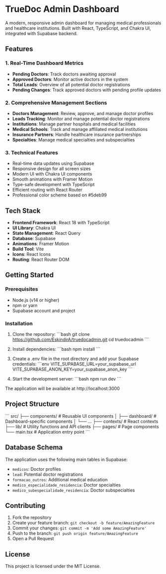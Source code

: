 # TrueDoc Admin Dashboard

A modern, responsive admin dashboard for managing medical professionals and healthcare institutions. Built with React, TypeScript, and Chakra UI, integrated with Supabase backend.

## Features

### 1. Real-Time Dashboard Metrics
- **Pending Doctors**: Track doctors awaiting approval
- **Approved Doctors**: Monitor active doctors in the system
- **Total Leads**: Overview of all potential doctor registrations
- **Pending Changes**: Track approved doctors with pending profile updates

### 2. Comprehensive Management Sections
- **Doctors Management**: Review, approve, and manage doctor profiles
- **Leads Tracking**: Monitor and manage potential doctor registrations
- **Institutions**: Manage partner hospitals and medical facilities
- **Medical Schools**: Track and manage affiliated medical institutions
- **Insurance Partners**: Handle healthcare insurance partnerships
- **Specialties**: Manage medical specialties and subspecialties

### 3. Technical Features
- Real-time data updates using Supabase
- Responsive design for all screen sizes
- Modern UI with Chakra UI components
- Smooth animations with Framer Motion
- Type-safe development with TypeScript
- Efficient routing with React Router
- Professional color scheme based on #5deb99

## Tech Stack

- **Frontend Framework**: React 18 with TypeScript
- **UI Library**: Chakra UI
- **State Management**: React Query
- **Database**: Supabase
- **Animations**: Framer Motion
- **Build Tool**: Vite
- **Icons**: React Icons
- **Routing**: React Router DOM

## Getting Started

### Prerequisites
- Node.js (v14 or higher)
- npm or yarn
- Supabase account and project

### Installation

1. Clone the repository:
\`\`\`bash
git clone https://github.com/EskindirA/truedocadmin.git
cd truedocadmin
\`\`\`

2. Install dependencies:
\`\`\`bash
npm install
\`\`\`

3. Create a .env file in the root directory and add your Supabase credentials:
\`\`\`env
VITE_SUPABASE_URL=your_supabase_url
VITE_SUPABASE_ANON_KEY=your_supabase_anon_key
\`\`\`

4. Start the development server:
\`\`\`bash
npm run dev
\`\`\`

The application will be available at http://localhost:3000

## Project Structure

\`\`\`
src/
├── components/         # Reusable UI components
│   ├── dashboard/     # Dashboard-specific components
│   └── ...
├── contexts/          # React contexts
├── lib/              # Utility functions and API clients
├── pages/            # Page components
└── main.tsx          # Application entry point
\`\`\`

## Database Schema

The application uses the following main tables in Supabase:
- `medicos`: Doctor profiles
- `lead`: Potential doctor registrations
- `formacao_outros`: Additional medical education
- `medico_especialidade_residencia`: Doctor specialties
- `medico_subespecialidade_residencia`: Doctor subspecialties

## Contributing

1. Fork the repository
2. Create your feature branch: `git checkout -b feature/AmazingFeature`
3. Commit your changes: `git commit -m 'Add some AmazingFeature'`
4. Push to the branch: `git push origin feature/AmazingFeature`
5. Open a Pull Request

## License

This project is licensed under the MIT License.

